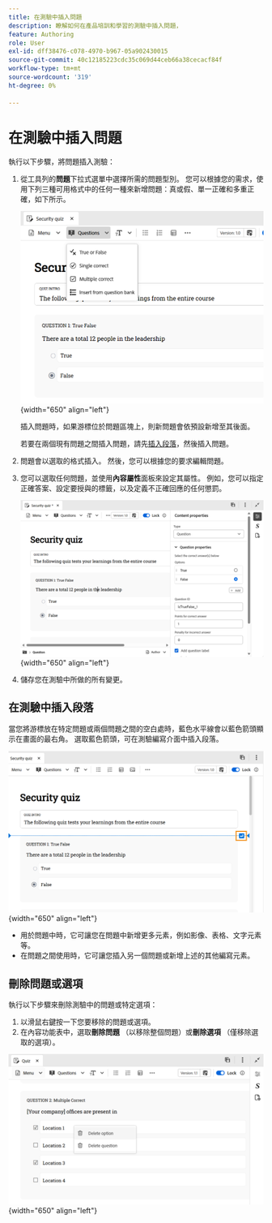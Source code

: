 ```yaml
---
title: 在測驗中插入問題
description: 瞭解如何在產品培訓和學習的測驗中插入問題，
feature: Authoring
role: User
exl-id: dff38476-c078-4970-b967-05a902430015
source-git-commit: 40c12185223cdc35c069d44ceb66a38cecacf84f
workflow-type: tm+mt
source-wordcount: '319'
ht-degree: 0%

---
```


# 在測驗中插入問題

執行以下步驟，將問題插入測驗：

1. 從工具列的&#x200B;**問題**&#x200B;下拉式選單中選擇所需的問題型別。 您可以根據您的需求，使用下列三種可用格式中的任何一種來新增問題：真或假、單一正確和多重正確，如下所示。

   ![](assets/question-types.png){width="650" align="left"}

   插入問題時，如果游標位於問題區塊上，則新問題會依預設新增至其後面。

   若要在兩個現有問題之間插入問題，請先[插入段落](#insert-paragraph-within-the-quiz)，然後插入問題。

1. 問題會以選取的格式插入。 然後，您可以根據您的要求編輯問題。

1. 您可以選取任何問題，並使用&#x200B;**內容屬性**&#x200B;面板來設定其屬性。 例如，您可以指定正確答案、設定要授與的標籤，以及定義不正確回應的任何懲罰。

   ![](assets/question-properties.png){width="650" align="left"}

1. 儲存您在測驗中所做的所有變更。

## 在測驗中插入段落

當您將游標放在特定問題或兩個問題之間的空白處時，藍色水平線會以藍色箭頭顯示在畫面的最右角。 選取藍色箭頭，可在測驗編寫介面中插入段落。

![](assets/insert-paragraph-here-arrow.png){width="650" align="left"}

- 用於問題中時，它可讓您在問題中新增更多元素，例如影像、表格、文字元素等。
- 在問題之間使用時，它可讓您插入另一個問題或新增上述的其他編寫元素。

## 刪除問題或選項

執行以下步驟來刪除測驗中的問題或特定選項：

1. 以滑鼠右鍵按一下您要移除的問題或選項。
1. 在內容功能表中，選取&#x200B;**刪除問題** （以移除整個問題）或&#x200B;**刪除選項** （僅移除選取的選項）。

![](assets/delete-options-lc.png){width="650" align="left"}
